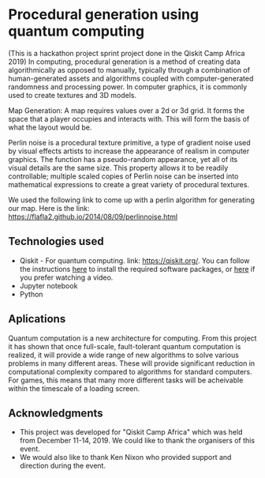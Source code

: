 # Procedural generation using quantum computing

(This is a hackathon project sprint project done in the Qiskit Camp Africa 2019)
In computing, procedural generation is a method of creating data algorithmically as opposed to manually, typically through a combination of human-generated assets and algorithms coupled with computer-generated randomness and processing power. In computer graphics, it is commonly used to create textures and 3D models.

Map Generation: A map requires values over a 2d or 3d grid. It forms the space that a player occupies and interacts with. This will form the basis of what the layout would be.

Perlin noise is a procedural texture primitive, a type of gradient noise used by visual effects artists to increase the appearance of realism in computer graphics. The function has a pseudo-random appearance, yet all of its visual details are the same size. This property allows it to be readily controllable; multiple scaled copies of Perlin noise can be inserted into mathematical expressions to create a great variety of procedural textures.

We used the following link to come up with a perlin algorithm for generating our map. Here is the link: https://flafla2.github.io/2014/08/09/perlinnoise.html

## Technologies used

* Qiskit - For quantum computing. link: https://qiskit.org/.  You can follow the instructions [here](https://qiskit.org/documentation/install.html) to install the required software packages, or [here](https://www.youtube.com/watch?v=M4EkW4VwhcI&list=PLOFEBzvs-Vvp2xg9-POLJhQwtVktlYGbY&index=3) if you prefer watching a video.
* Jupyter notebook
* Python

## Aplications
Quantum computation is a new architecture for computing. From this project it has shown that once full-scale, fault-tolerant quantum computation is realized, it will provide a wide range of new algorithms to solve various problems in many different areas. These will provide significant reduction in computational complexity compared to algorithms for standard computers. For games, this means that many more different tasks will be acheivable within the timescale of a loading screen.


## Acknowledgments

* This project was developed for "Qiskit Camp Africa" which was held from December 11-14, 2019. We could like to thank the organisers of this event.
* We would also like to thank Ken Nixon who provided support and direction during the event.
